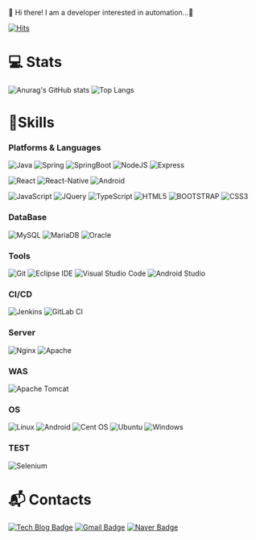 👋  Hi there! I am a developer interested in automation...🚀

[![Hits](https://hits.seeyoufarm.com/api/count/incr/badge.svg?url=https%3A%2F%2Fgithub.com%2FDongJu-Na&count_bg=%2379C83D&title_bg=%23555555&icon=&icon_color=%23E7E7E7&title=hits&edge_flat=false)](https://hits.seeyoufarm.com)

# 💻 Stats
![Anurag's GitHub stats](https://github-readme-stats.vercel.app/api?username=DongJu-Na&show_icons=true&theme=tokyonight)
![Top Langs](https://github-readme-stats.vercel.app/api/top-langs/?username=DongJu-Na&layout=compact&theme=tokyonight)

# 💪Skills
### Platforms & Languages
![Java](https://img.shields.io/badge/Java-007396.svg?&style=for-the-badge&logo=Java&logoColor=white)
![Spring](https://img.shields.io/badge/Spring-6DB33F.svg?&style=for-the-badge&logo=Spring&logoColor=white)
![SpringBoot](https://img.shields.io/badge/springboot-6DB33F?style=for-the-badge&logo=springboot&logoColor=white)
![NodeJS](https://img.shields.io/badge/node.js-339933?style=for-the-badge&logo=Node.js&logoColor=white)
![Express](https://img.shields.io/badge/express.js-339936?style=for-the-badge&logo=Node.js&logoColor=white)

![React](https://img.shields.io/badge/React-61DAFB.svg?style=for-the-badge&logo=React&logoColor=white)
![React-Native](https://img.shields.io/badge/ReactNative-61DAFB.svg?style=for-the-badge&logo=React&logoColor=white)
![Android](https://img.shields.io/badge/Android-3DDC84.svg?&style=for-the-badge&logo=Android&logoColor=white)

![JavaScript](https://img.shields.io/badge/JavaScript-F7DF1E.svg?&style=for-the-badge&logo=JavaScript&logoColor=white)
![JQuery](https://img.shields.io/badge/jquery-0769AD?style=for-the-badge&logo=jquery&logoColor=white)
![TypeScript](https://img.shields.io/badge/TypeScript-3178C6.svg?&style=for-the-badge&logo=TypeScript&logoColor=white)
![HTML5](https://img.shields.io/badge/HTML5-E34F26.svg?&style=for-the-badge&logo=HTML5&logoColor=white)
![BOOTSTRAP](https://img.shields.io/badge/bootstrap-7952B3?style=for-the-badge&logo=bootstrap&logoColor=white)
![CSS3](https://img.shields.io/badge/CSS3-1572B6.svg?&style=for-the-badge&logo=CSS3&logoColor=white)

### DataBase
![MySQL](https://img.shields.io/badge/MySQL-4479A1.svg?&style=for-the-badge&logo=MySQL&logoColor=white)
![MariaDB](https://img.shields.io/badge/mariaDB-003545?style=for-the-badge&logo=mariaDB&logoColor=white)
![Oracle](https://img.shields.io/badge/Oracle-F80000.svg?&style=for-the-badge&logo=Oracle&logoColor=white)


### Tools
![Git](https://img.shields.io/badge/Git-F05032.svg?&style=for-the-badge&logo=Git&logoColor=white)
![Eclipse IDE](https://img.shields.io/badge/Eclipse%20IDE-2C2255.svg?&style=for-the-badge&logo=Eclipse%20IDE&logoColor=white)
![Visual Studio Code](https://img.shields.io/badge/Visual%20Studio%20Code-007ACC.svg?&style=for-the-badge&logo=Visual%20Studio%20Code&logoColor=white)
![Android Studio](https://img.shields.io/badge/Android%20Studio-3DDC84.svg?&style=for-the-badge&logo=Android%20Studio&logoColor=white)

### CI/CD
![Jenkins](https://img.shields.io/badge/jenkins-%232C5263.svg?style=for-the-badge&logo=jenkins&logoColor=white)
![GitLab CI](https://img.shields.io/badge/gitlab%20ci-%23181717.svg?style=for-the-badge&logo=gitlab&logoColor=white)

### Server
![Nginx](https://img.shields.io/badge/nginx-%23009639.svg?style=for-the-badge&logo=nginx&logoColor=white)
![Apache](https://img.shields.io/badge/apache-%23D42029.svg?style=for-the-badge&logo=apache&logoColor=white)

### WAS
![Apache Tomcat](https://img.shields.io/badge/apache%20tomcat-%23F8DC75.svg?style=for-the-badge&logo=apache-tomcat&logoColor=black)

### OS 
![Linux](https://img.shields.io/badge/Linux-FCC624?style=for-the-badge&logo=linux&logoColor=black)
![Android](https://img.shields.io/badge/Android-3DDC84?style=for-the-badge&logo=android&logoColor=white)
![Cent OS](https://img.shields.io/badge/cent%20os-002260?style=for-the-badge&logo=centos&logoColor=F0F0F0)
![Ubuntu](https://img.shields.io/badge/Ubuntu-E95420?style=for-the-badge&logo=ubuntu&logoColor=white)
![Windows](https://img.shields.io/badge/Windows-0078D6?style=for-the-badge&logo=windows&logoColor=white)

### TEST
![Selenium](https://img.shields.io/badge/-selenium-%43B02A?style=for-the-badge&logo=selenium&logoColor=white)
 
# :mailbox_with_mail: Contacts
[![Tech Blog Badge](http://img.shields.io/badge/-Tech%20blog-black?style=flat-square&logo=github&link=https://djlife.tistory.com)](https://djlife.tistory.com)
[![Gmail Badge](https://img.shields.io/badge/Gmail-d14836?style=flat-square&logo=Gmail&logoColor=white&link=mailto:ehdeld123@gmail.com)](mailto:ehdeld123@gmail.com)
[![Naver Badge](https://img.shields.io/badge/Naver-03C75A?style=flat-square&logo=Naver&logoColor=white&link=mailto:ehdeld123@naver.com)](mailto:ehdeld123@naver.com)
